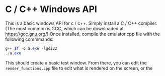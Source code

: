 # C / C++ Windows API

This is a basic windows API for c / c++. Simply install a C / C++ compiler. (The most common is GCC, which can be downloaded at https://gcc.gnu.org/) Once installed, compile the emulator.cpp file with the following commmands:

```powershell
g++ $f -o a.exe -lgdi32
./a.exe
```

This should create a basic test window. From there, you can edit the `render_functions.cpp` file to edit what is rendered on the screen, or the 
